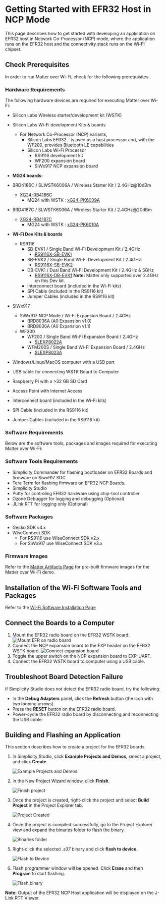 # Getting Started with EFR32 Host in NCP Mode

This page describes how to get started with developing an application on EFR32 host in Network Co-Processor (NCP) mode, where the application runs on the EFR32 host and the connectivity stack runs on the Wi-Fi chipset.

## Check Prerequisites

In order to run Matter over Wi-Fi, check for the following prerequisites:

### Hardware Requirements

The following hardware devices are required for executing Matter over Wi-Fi:

- Silicon Labs Wireless starter/development kit (WSTK)
- Silicon Labs Wi-Fi development Kits & boards
  - For Network Co-Processor (NCP) variants,
    - Silicon Labs EFR32 - is used as a host processor and, with the WF200, provides Bluetooth LE capabilities
    - Silicon Labs Wi-Fi Processor
      - RS9116 development kit
      - WF200 expansion board
      - SiWx917 NCP expansion board
- **MG24 boards:**

- BRD4186C / SLWSTK6006A / Wireless Starter Kit / 2.4GHz@10dBm
  - [XG24-RB4186C](https://www.silabs.com/development-tools/wireless/xg24-rb4186c-efr32xg24-wireless-gecko-radio-board)
    - MG24 with WSTK : [xG24-PK6009A](https://www.silabs.com/development-tools/wireless/efr32xg24-pro-kit-10-dbm?tab=overview)
- BRD4187C / SLWSTK6006A / Wireless Starter Kit / 2.4GHz@20dBm
  - [XG24-RB4187C](https://www.silabs.com/development-tools/wireless/xg24-rb4187c-efr32xg24-wireless-gecko-radio-board)
    - MG24 with WSTK : [xG24-PK6010A](https://www.silabs.com/development-tools/wireless/efr32xg24-pro-kit-20-dbm?tab=overview)

- **Wi-Fi Dev Kits & boards**

  - RS9116
    - SB-EVK1 / Single Band Wi-Fi Development Kit / 2.4GHz
      - [RS9116X-SB-EVK1](https://www.silabs.com/development-tools/wireless/wi-fi/rs9116x-sb-evk-development-kit)
    - SB-EVK2 / Single Band Wi-Fi Development Kit / 2.4GHz
      - [RS9116X-SB-EVK2](https://www.silabs.com/development-tools/wireless/wi-fi/rs9116x-sb-evk2-development-kit)
    - DB-EVK1 / Dual Band Wi-Fi Development Kit / 2.4GHz & 5GHz
      - [RS9116X-DB-EVK1](https://www.silabs.com/development-tools/wireless/wi-fi/rs9116x-db-evk-development-kit)
        **Note:** Matter only supported over 2.4GHz on this Dev kit.
    - Interconnect board (included in the Wi-Fi kits)
    - SPI Cable (included in the RS9116 kit)
    - Jumper Cables (included in the RS9116 kit)
- SiWx917
  - SiWx917 NCP Mode / Wi-Fi Expansion Board / 2.4GHz
    - BRD8036A (A0 Expansion v1.0)
    - BRD8036A (A0 Expansion v1.1)
  - WF200
    - WF200 / Single Band Wi-Fi Expansion Board / 2.4GHz
      - [SLEXP8022A](https://www.silabs.com/development-tools/wireless/wi-fi/wf200-wifi-expansion-kit)
    - WFM200S / Single Band Wi-Fi Expansion Board / 2.4GHz
      - [SLEXP8023A](https://www.silabs.com/development-tools/wireless/wi-fi/wfm200-wifi-expansion-kit)

- Windows/Linux/MacOS computer with a USB port
- USB cable for connecting WSTK Board to Computer
- Raspberry Pi with a >32 GB SD Card
- Access Point with Internet Access
- Interconnect board (included in the Wi-Fi kits)
- SPI Cable (included in the RS9116 kit)
- Jumper Cables (included in the RS9116 kit)
  
### Software Requirements

Below are the software tools, packages and images required for executing Matter over Wi-Fi:

### Software Tools Requirements

- Simplicity Commander for flashing bootloader on EFR32 Boards and firmware on Siwx917 SOC
- Tera Term for flashing firmware on EFR32 NCP Boards.
- Simplicity Studio
- Putty for controling EFR32 hardware using chip-tool controller
- Ozone Debugger for logging and debugging (Optional)
- JLink RTT for logging only (Optional)

### Software Packages

- Gecko SDK v4.x
- WiseConnect SDK
  - For RS9116 use WiseConnect SDK v2.x
  - For SiWx917 use WiseConnect SDK v3.x

### Firmware Images

Refer to the [Matter Artifacts Page](/matter/<docspace-docleaf-version>/matter-prerequisites/matter-artifacts#rs9116-firmware) for pre-built firmware images for the Matter over Wi-Fi demo.

## Installation of the Wi-Fi Software Tools and Packages

Refer to the [Wi-Fi Software Installation Page](./software-installation)

## Connect the Boards to a Computer

1. Mount the EFR32 radio board on the EFR32 WSTK board.
![Mount EFR on radio board](./images/mount-efr32.png)
2. Connect the NCP expansion board to the EXP header on the EFR32 WSTK board.
![Connect expansion board](./images/mount-expansion.png)
3. Toggle the upper switch on the NCP expansion board to EXP-UART.
4. Connect the EFR32 WSTK board to computer using a USB cable.

## Troubleshoot Board Detection Failure

If Simplicity Studio does not detect the EFR32 radio board, try the following:

- In the **Debug Adapters** panel, click the **Refresh** button (the icon with two looping arrows).
- Press the **RESET** button on the EFR32 radio board.
- Power-cycle the EFR32 radio board by disconnecting and reconnecting the USB cable.

## Building and Flashing an Application

This section describes how to create a project for the EFR32 boards.

1. In Simplicity Studio, click **Example Projects and Demos**, select a project, and click **Create**.

   ![Example Projects and Demos](./images/create-project-select-efx-example.png)

2. In the New Project Wizard window, click **Finish**.

   ![Finish project](./images/create-project-click-finish.png)

3. Once the project is created, right-click the project and select **Build Project** in the Project Explorer tab.

    ![Project Created](./images/project-created-efx32.png)

4. Once the project is compiled successfully, go to the Project Explorer view and expand the binaries folder to flash the binary.

    ![Binaries folder](./images/select-binary-to-flash-efx32.png)

5. Right-click the selected *.s37* binary and click **flash to device**.

    ![Flash to Device](./images/SiWx917-soc-flash-todevice.png)

6. Flash programmer window will be opened. Click **Erase** and then **Program** to start flashing.

    ![Flash binary](./images/flash-binary-to-efx32-device.png)

**Note:** Output of the EFR32 NCP Host application will be displayed on the J-Link RTT Viewer.
